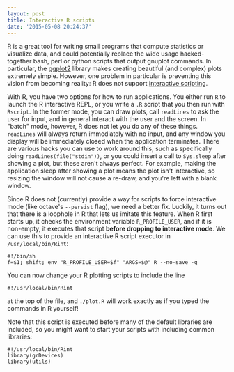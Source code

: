 ```yaml
---
layout: post
title: Interactive R scripts
date: '2015-05-08 20:24:37'
---
```


R is a great tool for writing small programs that compute statistics or visualize data, and could potentially replace the wide usage hacked-together bash, perl or python scripts that output gnuplot commands. In particular, the [ggplot2](http://ggplot2.org/) library makes creating beautiful (and complex) plots extremely simple. However, one problem in particular is preventing this vision from becoming reality: R does not support [interactive scripting](https://stat.ethz.ch/pipermail/r-help/2010-July/245619.html).

With R, you have two options for how to run applications. You either run `R` to launch the R interactive REPL, or you write a `.R` script that you then run with `Rscript`.  In the former mode, you can draw plots, call `readLines` to ask the user for input, and in general interact with the user and the screen. In "batch" mode, however, R does not let you do any of these things. `readLines` will always return immediately with no input, and any window you display will be immediately closed when the application terminates. There are various hacks you can use to work around this, such as specifically doing `readLines(file("stdin"))`, or you could insert a call to `Sys.sleep` after showing a plot, but these aren't always perfect. For example, making the application sleep after showing a plot means the plot isn't interactive, so resizing the window will not cause a re-draw, and you're left with a blank window.

Since R does not (currently) provide a way for scripts to force interactive mode (like octave's `--persist` flag), we need a better fix. Luckily, it turns out that there is a loophole in R that lets us imitate this feature. When R first starts up, it checks the environment variable `R_PROFILE_USER`, and if it is non-empty, it executes that script **before dropping to interactive mode**. We can use this to provide an interactive R script executor in `/usr/local/bin/Rint`:

```
#!/bin/sh
f=$1; shift; env "R_PROFILE_USER=$f" "ARGS=$@" R --no-save -q
```

You can now change your R plotting scripts to include the line

```
#!/usr/local/bin/Rint
```

at the top of the file, and `./plot.R` will work exactly as if you typed the commands in R yourself!

Note that this script is executed before many of the default libraries are included, so you might want to start your scripts with including common libraries:

```
#!/usr/local/bin/Rint
library(grDevices)
library(utils)
```
